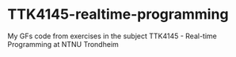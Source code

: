 # TTK4145-realtime-programming
My GFs code from exercises in the subject TTK4145 - Real-time Programming at NTNU Trondheim
